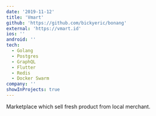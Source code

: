 ```yaml
---
date: '2019-11-12'
title: 'Vmart'
github: 'https://github.com/bickyeric/bonang'
external: 'https://vmart.id'
ios: ''
android: ''
tech:
  - Golang
  - Postgres
  - GraphQL
  - Flutter
  - Redis
  - Docker Swarm
company: ''
showInProjects: true
---
```


Marketplace which sell fresh product from local merchant.
